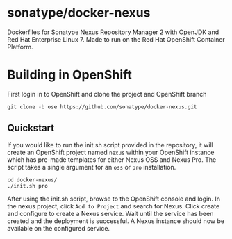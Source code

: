 # sonatype/docker-nexus

Dockerfiles for Sonatype Nexus Repository Manager 2 with OpenJDK and
Red Hat Enterprise Linux 7. Made to run on the Red Hat OpenShift Container
Platform.

# Building in OpenShift

First login in to OpenShift and clone the project and OpenShift branch

```
git clone -b ose https://github.com/sonatype/docker-nexus.git
```

## Quickstart

If you would like to run the init.sh script provided in the repository,
it will create an OpenShift project named `nexus` within your OpenShift
instance which has pre-made templates for either Nexus OSS and Nexus Pro.
The script takes a single argument for an `oss` or `pro` installation.

```
cd docker-nexus/
./init.sh pro
```

After using the init.sh script, browse to the OpenShift console and login.
In the nexus project, click `Add to Project` and search for Nexus. Click
create and configure to create a Nexus service. Wait until the service has
been created and the deployment is successful. A Nexus instance should now
be available on the configured service.
